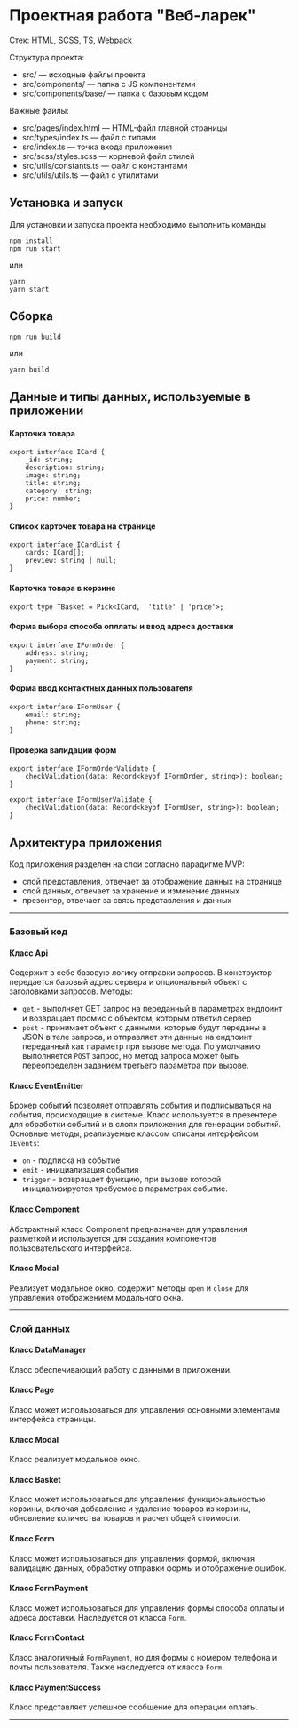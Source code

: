 # Проектная работа "Веб-ларек"

Стек: HTML, SCSS, TS, Webpack

Структура проекта:
- src/ — исходные файлы проекта
- src/components/ — папка с JS компонентами
- src/components/base/ — папка с базовым кодом

Важные файлы:
- src/pages/index.html — HTML-файл главной страницы
- src/types/index.ts — файл с типами
- src/index.ts — точка входа приложения
- src/scss/styles.scss — корневой файл стилей
- src/utils/constants.ts — файл с константами
- src/utils/utils.ts — файл с утилитами

## Установка и запуск
Для установки и запуска проекта необходимо выполнить команды

```
npm install
npm run start
```

или

```
yarn
yarn start
```
## Сборка

```
npm run build
```

или

```
yarn build
```

## Данные и типы данных, используемые в приложении

#### Карточка товара

```
export interface ICard {
    _id: string;
    description: string;
    image: string;
    title: string;
    category: string;
    price: number;
}
```

#### Список карточек товара на странице

```
export interface ICardList {
    cards: ICard[];
    preview: string | null;
}
```

#### Карточка товара в корзине

```
export type TBasket = Pick<ICard,  'title' | 'price'>;
```

#### Форма выбора способа опллаты и ввод адреса доставки

```
export interface IFormOrder {
    address: string;
    payment: string;
}
```

#### Форма ввод контактных данных пользователя

```
export interface IFormUser {
    email: string;
    phone: string;
}
```

#### Проверка валидации форм

```
export interface IFormOrderValidate {
    checkValidation(data: Record<keyof IFormOrder, string>): boolean;
}

export interface IFormUserValidate {
    checkValidation(data: Record<keyof IFormUser, string>): boolean;
}
```

## Архитектура приложения

Код приложения разделен на слои согласно парадигме MVP:

- слой представления, отвечает за отображение данных на странице
- слой данных, отвечает за хранение и изменение данных
- презентер, отвечает за связь представления и данных

-------

### Базовый код

#### Класс Api

Содержит в себе базовую логику отправки запросов. В конструктор передается базовый адрес сервера и опциональный объект с заголовками запросов.
Методы: 
- `get` - выполняет GET запрос на переданный в параметрах ендпоинт и возвращает промис с объектом, которым ответил сервер
- `post` - принимает объект с данными, которые будут переданы в JSON в теле запроса, и отправляет эти данные на ендпоинт переданный как параметр при вызове метода. По умолчанию выполняется `POST` запрос, но метод запроса может быть переопределен заданием третьего параметра при вызове.

#### Класс EventEmitter

Брокер событий позволяет отправлять события и подписываться на события, происходящие в системе. Класс используется в презентере для обработки событий и в слоях приложения для генерации событий.  
Основные методы, реализуемые классом описаны интерфейсом `IEvents`:
- `on` - подписка на событие
- `emit` - инициализация события
- `trigger` - возвращает функцию, при вызове которой инициализируется требуемое в параметрах событие.

#### Класс Component

Абстрактный класс Component предназначен для управления разметкой и используется для создания компонентов пользовательского интерфейса.

#### Класс Modal

Реализует модальное окно, содержит методы `open` и `close` для управления отображением модального окна. 

-----

### Слой данных

#### Класс DataManager

Класс обеспечивающий работу с данными в приложении.

#### Класс Page

Класс может использоваться для управления основными элементами интерфейса страницы.

#### Класс Modal

Класс реализует модальное окно.

#### Класс Basket 

Класс может использоваться для управления функциональностью корзины, включая добавление и удаление товаров из корзины, обновление количества товаров и расчет общей стоимости.

#### Класс Form

 Класс может использоваться для управления формой, включая валидацию данных, обработку отправки формы и отображение ошибок.

#### Класс FormPayment

Класс может использоваться для управления формы способа оплаты и адреса доставки. Наследуется от класса `Form`.

#### Класс FormContact

Класс аналогичный `FormPayment`, но для формы с номером телефона и почты пользователя. Также наследуется от класса `Form`.

#### Класс PaymentSuccess

 Класс представляет успешное сообщение для операции оплаты.


-------
